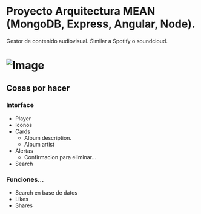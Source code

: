 # Proyecto Arquitectura MEAN (MongoDB, Express, Angular, Node).
Gestor de contenido audiovisual. Similar a Spotify o soundcloud.

![Image](https://hollywoodsuite.ca/wp-content/uploads/2016/07/rhapsody.gif)
=======

## Cosas por hacer 
### Interface
* Player
* Iconos
* Cards
  - Album description.
  - Album artist
* Alertas
  - Confirmacion para eliminar...
* Search     

### Funciones... 
* Search en base de datos
* Likes
* Shares
